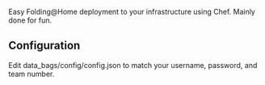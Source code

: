 Easy Folding@Home deployment to your infrastructure using Chef.  Mainly done for fun.

Configuration
-------------
Edit data_bags/config/config.json to match your username, password, and team number.

